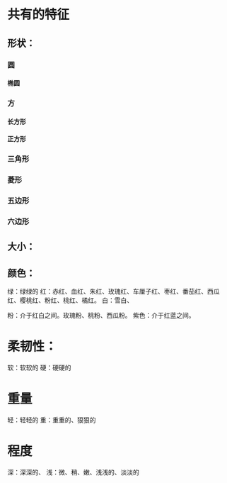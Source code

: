 
# 共有的特征
## 形状：
### 圆
#### 椭圆
### 方
#### 长方形
#### 正方形

### 三角形
### 菱形
### 五边形
### 六边形

## 大小：
## 颜色：
绿：绿绿的
红：赤红、血红、朱红、玫瑰红、车厘子红、枣红、番茄红、西瓜红、樱桃红、粉红、桃红、橘红。
白：雪白、

粉：介于红白之间。玫瑰粉、桃粉、西瓜粉。
紫色：介于红蓝之间。

# 柔韧性：
软：软软的
硬：硬硬的
# 重量
轻：轻轻的
重：重重的、狠狠的

# 程度
深：深深的、
浅：微、稍、嫩、浅浅的、淡淡的



